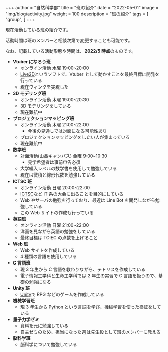 +++
author = "自然科学部"
title = "班の紹介"
date = "2022-05-01"
image = "img/blog/activity.jpg"
weight = 100
description = "班の紹介"
tags = [
    "group",
]
+++

現在活動している班の紹介です。

活動時間は班のメンバーと相談次第で変更することも可能です。

なお、記載している活動形態や時間は、**2022/5 時点**のものです。

- **Vtuber になろう班**
  - オンライン活動 水曜 19:00~20:00
  - [Live2D](https://www.live2d.com)というソフトで、Vtuber として動かすことを最終目標に開発を行っている
  - 現在ウィンクを実現した
- **3D モデリング班**
  - オンライン活動 木曜 19:00~20:30
  - 3D モデリングをしている
  - 現在難航中
- **プロジェクションマッピング班**
  - オンライン活動 木曜 21:00~22:00
    - 今後の見通しでは対面になる可能性あり
  - プロジェクションマッピングをしたい人が集まっている
  - 現在難航中
- **数学班**
  - 対面活動(山鼻キャンパス) 金曜 9:00~10:30
    - 見学希望者は事前申告必須
  - 大学編入レベルの数学書を使用して勉強している
  - 現在は微積と線形代数を勉強している
- **ICTSC 班**
  - オンライン活動 日曜 20:00~22:00
  - [ICTSC](https://icttoracon.net)など IT 系の大会に出ることを目的にしている
  - Web やサーバの勉強を行っており、最近は Line Bot を開発しながら勉強している
  - この Web サイトの作成も行っている
- **英語班**
  - オンライン活動 日曜 21:00~22:00
  - 洋画を見ながら英語の勉強をしている
  - 最終目標は TOIEC の点数を上げること
- **Web 班**
  - Web サイトを作成している
  - 4 種類の言語を使用している
- **C 言語班**
  - 現 3 年生から C 言語を教わりながら、テトリスを作成している
  - 電子情報工学科と生命工学科では 2 年生の実習で C 言語を扱うので、基礎の勉強になる
- **Unity 班**
  - [Unity](https://unity.com/ja)で RPG などのゲームを作成している
- **機械学習班**
  - 現 3 年生から Python という言語を学び、機械学習を使った検証をしている
- **量子力学ゼミ**
  - 資料を元に勉強している
  - 自主ゼミのため、担当になった週は先生役として班のメンバーに教える
- **脳科学班**
  - 脳科学について勉強している
